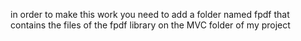 in order to make this work you need to add a folder named fpdf that contains the files of the fpdf library on the MVC folder of my project
